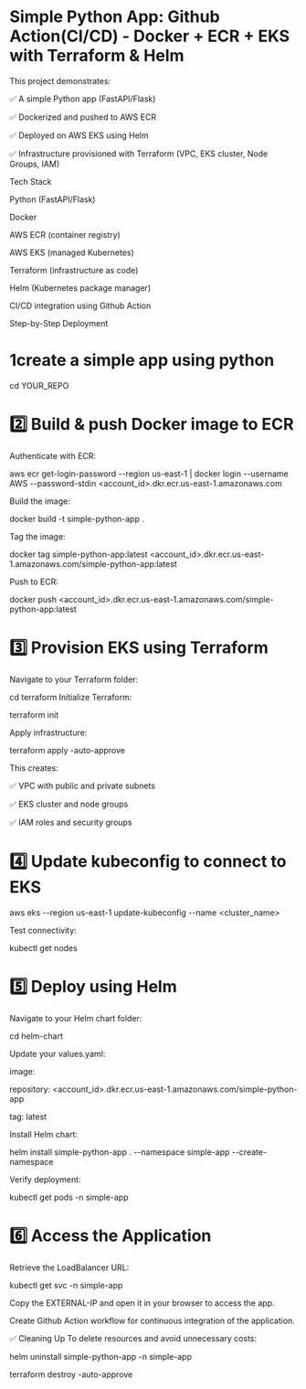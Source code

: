 # Simple Python App: Github Action(CI/CD) - Docker + ECR + EKS with Terraform & Helm
 
This project demonstrates:

✅ A simple Python app (FastAPI/Flask)

✅ Dockerized and pushed to AWS ECR

✅ Deployed on AWS EKS using Helm

✅ Infrastructure provisioned with Terraform (VPC, EKS cluster, Node Groups, IAM)

Tech Stack

Python (FastAPI/Flask)

Docker

AWS ECR (container registry)

AWS EKS (managed Kubernetes)

Terraform (infrastructure as code)

Helm (Kubernetes package manager)

CI/CD integration using Github Action

 Step-by-Step Deployment
 
# 1️create a simple app using python

cd YOUR_REPO

# 2️⃣ Build & push Docker image to ECR

Authenticate with ECR:

aws ecr get-login-password --region us-east-1 | docker login --username AWS --password-stdin <account_id>.dkr.ecr.us-east-1.amazonaws.com

Build the image:

docker build -t simple-python-app .

Tag the image:

docker tag simple-python-app:latest <account_id>.dkr.ecr.us-east-1.amazonaws.com/simple-python-app:latest

Push to ECR:

docker push <account_id>.dkr.ecr.us-east-1.amazonaws.com/simple-python-app:latest

# 3️⃣ Provision EKS using Terraform

Navigate to your Terraform folder:

cd terraform
Initialize Terraform:

terraform init

Apply infrastructure:

terraform apply -auto-approve

This creates:

✅ VPC with public and private subnets

✅ EKS cluster and node groups

✅ IAM roles and security groups

# 4️⃣ Update kubeconfig to connect to EKS

aws eks --region us-east-1 update-kubeconfig --name <cluster_name>

Test connectivity:

kubectl get nodes

# 5️⃣ Deploy using Helm

Navigate to your Helm chart folder:

cd helm-chart

Update your values.yaml:


image:

  repository: <account_id>.dkr.ecr.us-east-1.amazonaws.com/simple-python-app
  
  tag: latest
  
Install Helm chart:

helm install simple-python-app . --namespace simple-app --create-namespace

Verify deployment:

kubectl get pods -n simple-app

# 6️⃣ Access the Application

Retrieve the LoadBalancer URL:

kubectl get svc -n simple-app

Copy the EXTERNAL-IP and open it in your browser to access the app.

Create Github Action workflow for continuous integration of the application.

✅ Cleaning Up
To delete resources and avoid unnecessary costs:

helm uninstall simple-python-app -n simple-app

terraform destroy -auto-approve
